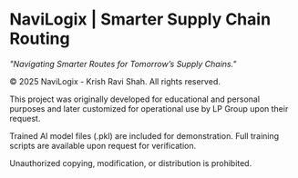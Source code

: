 # NaviLogix | Smarter Supply Chain Routing
*"Navigating Smarter Routes for Tomorrow’s Supply Chains."*


© 2025 NaviLogix - Krish Ravi Shah. All rights reserved. 

This project was originally developed for educational and personal purposes and later customized for operational use by LP Group upon their request.

Trained AI model files (.pkl) are included for demonstration. Full training scripts are available upon request for verification.

Unauthorized copying, modification, or distribution is prohibited.

